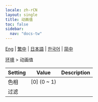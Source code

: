 ```yaml
---
locale: zh-rCN
layout: single
title: 动画值
toc: false
sidebar:
  nav: "docs-tw"
---
```

[Eng](/dancexr/menu/2025.4/scene/auto_updates) | [繁中](/tw/dancexr/menu/2025.4/scene/auto_updates) | [日本語](/jp/dancexr/menu/2025.4/scene/auto_updates) | [한국어](/kr/dancexr/menu/2025.4/scene/auto_updates) | [简中](/zh/dancexr/menu/2025.4/scene/auto_updates)

[环境](../menu#环境) > 动画值



| Setting | Value | Description |
| :--- | --- | :--- |
| 色相 | [0] (0 ~ 1) | 
| 过滤 || 
